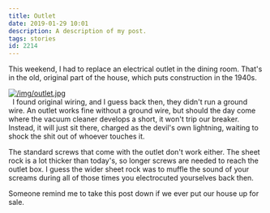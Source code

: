 ```yaml
---
title: Outlet
date: 2019-01-29 10:01
description: A description of my post.
tags: stories
id: 2214
---
```

This weekend, I had to replace an electrical outlet in the dining room.  That's in the old, original part of the house, which puts construction in the 1940s.

<a class="lightview centered" href="/img/outlet.jpg" data-lightview-caption="" data-lightview-group="group1"><img src="/img/outlet.jpg" alt="/img/outlet.jpg"><br><span class="caption"></span></a>
<span class="spanEndPreview">&nbsp;</span>
I found original wiring, and I guess back then, they didn't run a ground wire.  An outlet works fine without a ground wire, but should the day come where the vacuum cleaner develops a short, it won't trip our breaker.  Instead, it will just sit there, charged as the devil's own lightning, waiting to shock the shit out of whoever touches it.

The standard screws that come with the outlet don't work either.  The sheet rock is a lot thicker than today's, so longer screws are needed to reach the outlet box.  I guess the wider sheet rock was to muffle the sound of your screams during all of those times you electrocuted yourselves back then.

Someone remind me to take this post down if we ever put our house up for sale.